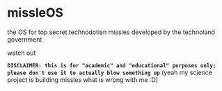 # missleOS

the OS for top secret technodotian missles developed by the technoland government

watch out

**```DISCLAIMER: this is for "academic" and "educational" purposes only; please don't use it to actually blow something up```**
(yeah my science project is building missles what is wrong with me :D)